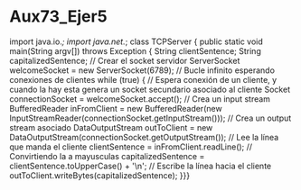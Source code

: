 # Aux73_Ejer5

import java.io.*;
import java.net.*;
class TCPServer { public static void main(String argv[]) throws Exception {
String clientSentence;
String capitalizedSentence;
// Crear el socket servidor 
ServerSocket welcomeSocket = new ServerSocket(6789);
// Bucle infinito esperando conexiones de clientes
while (true) {
// Espera conexión de un cliente, y cuando la hay esta genera un socket secundario asociado al cliente
Socket connectionSocket = welcomeSocket.accept();
// Crea un input stream 
BufferedReader inFromClient = new BufferedReader(new InputStreamReader(connectionSocket.getInputStream()));
// Crea un output stream asociado 
DataOutputStream outToClient = new DataOutputStream(connectionSocket.getOutputStream());
// Lee la línea que manda el cliente
clientSentence = inFromClient.readLine();
// Convirtiendo la a mayusculas
capitalizedSentence = clientSentence.toUpperCase() + '\n';
// Escribe la línea hacia el cliente
outToClient.writeBytes(capitalizedSentence);
}}}
